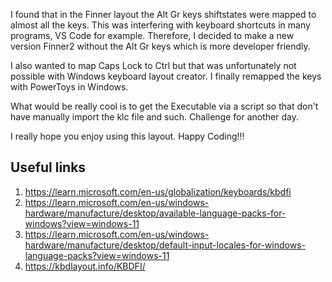 I found that in the Finner layout the Alt Gr keys shiftstates were mapped to
almost all the keys. This was interfering with keyboard shortcuts in many programs,
VS Code for example. Therefore, I decided to make a new version Finner2
without the Alt Gr keys which is more developer friendly.

I also wanted to map Caps Lock to Ctrl but that was unfortunately not possible
with Windows keyboard layout creator. I finally remapped the keys with
PowerToys in Windows.

What would be really cool is to get the Executable via a script so that
don't have manually import the klc file and such. Challenge for another day.

I really hope you enjoy using this layout. Happy Coding!!!



## Useful links

1. https://learn.microsoft.com/en-us/globalization/keyboards/kbdfi
2. https://learn.microsoft.com/en-us/windows-hardware/manufacture/desktop/available-language-packs-for-windows?view=windows-11
3. https://learn.microsoft.com/en-us/windows-hardware/manufacture/desktop/default-input-locales-for-windows-language-packs?view=windows-11
4. https://kbdlayout.info/KBDFI/
